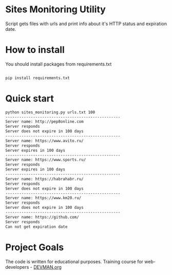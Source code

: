 # Sites Monitoring Utility

Script gets files with urls and print info about it's HTTP status and expiration date.

# How to install

You should install packages from requirements.txt

```bash

pip install requirements.txt

```

# Quick start

```bash
python sites_monitoring.py urls.txt 100
--------------------------------------------------
Server name: http://pep8online.com
Server responds
Server does not expire in 100 days
--------------------------------------------------
Server name: https://www.avito.ru/
Server responds
Server expires in 100 days
--------------------------------------------------
Server name: https://www.sports.ru/
Server responds
Server expires in 100 days
--------------------------------------------------
Server name: https://habrahabr.ru/
Server responds
Server does not expire in 100 days
--------------------------------------------------
Server name: https://www.km20.ru/
Server responds
Server does not expire in 100 days
--------------------------------------------------
Server name: https://github.com/
Server responds
Can not get expiration date
```

# Project Goals

The code is written for educational purposes. Training course for web-developers - [DEVMAN.org](https://devman.org)
